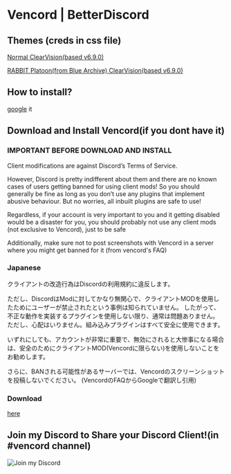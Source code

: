 # Vencord | BetterDiscord

## Themes  (creds in css file)

[Normal ClearVision(based v6.9.0)](https://flatponch.xyz/vencord/ClearVision.v6.FlatPonch.css)

[RABBIT Platoon(from Blue Archive) ClearVision(based v6.9.0)](https://flatponch.xyz/vencord/ClearVision.v6.FlatPonch.css)

## How to install?

[google](https://www.google.com/search?q=vencord+theme+how+to+install) it

## Download and Install Vencord(if you dont have it)

### IMPORTANT BEFORE DOWNLOAD AND INSTALL
Client modifications are against Discord’s Terms of Service.

However, Discord is pretty indifferent about them and there are no known cases of users getting banned for using client mods! So you should generally be fine as long as you don’t use any plugins that implement abusive behaviour. But no worries, all inbuilt plugins are safe to use!

Regardless, if your account is very important to you and it getting disabled would be a disaster for you, you should probably not use any client mods (not exclusive to Vencord), just to be safe

Additionally, make sure not to post screenshots with Vencord in a server where you might get banned for it
(from vencord's FAQ)

### Japanese
クライアントの改造行為はDiscordの利用規約に違反します。

ただし、DiscordはModに対してかなり無関心で、クライアントMODを使用したためにユーザーが禁止されたという事例は知られていません。
したがって、不正な動作を実装するプラグインを使用しない限り、通常は問題ありません。
ただし、心配はいりません。組み込みプラグインはすべて安全に使用できます。

いずれにしても、アカウントが非常に重要で、無効にされると大惨事になる場合は、安全のためにクライアントMOD(Vencordに限らない)を使用しないことをお勧めします。

さらに、BANされる可能性があるサーバーでは、Vencordのスクリーンショットを投稿しないでください。
(VencordのFAQからGoogleで翻訳し引用)

### Download 

[here](https://vencord.dev/download)

## Join my Discord to Share your Discord Client!(in #vencord channel)

![Join my Discord](https://flatponch.xyz/vencord/joinmydiscord.png)